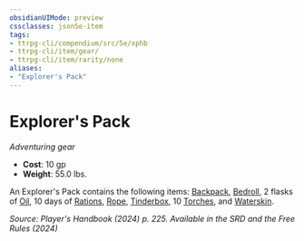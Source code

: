 ```yaml
---
obsidianUIMode: preview
cssclasses: json5e-item
tags:
- ttrpg-cli/compendium/src/5e/xphb
- ttrpg-cli/item/gear/
- ttrpg-cli/item/rarity/none
aliases: 
- "Explorer's Pack"
---
```

# Explorer's Pack
*Adventuring gear*  


- **Cost**: 10 gp
- **Weight**: 55.0 lbs.

An Explorer's Pack contains the following items: [Backpack](/3-Mechanics/CLI/items/backpack-xphb.md), [Bedroll](/3-Mechanics/CLI/items/bedroll-xphb.md), 2 flasks of [Oil](/3-Mechanics/CLI/items/oil-xphb.md), 10 days of [Rations](/3-Mechanics/CLI/items/rations-xphb.md), [Rope](/3-Mechanics/CLI/items/rope-xphb.md), [Tinderbox](/3-Mechanics/CLI/items/tinderbox-xphb.md), 10 [Torches](/3-Mechanics/CLI/items/torch-xphb.md), and [Waterskin](/3-Mechanics/CLI/items/waterskin-xphb.md).

*Source: Player's Handbook (2024) p. 225. Available in the <span title='Systems Reference Document (5.2)'>SRD</span> and the Free Rules (2024)*